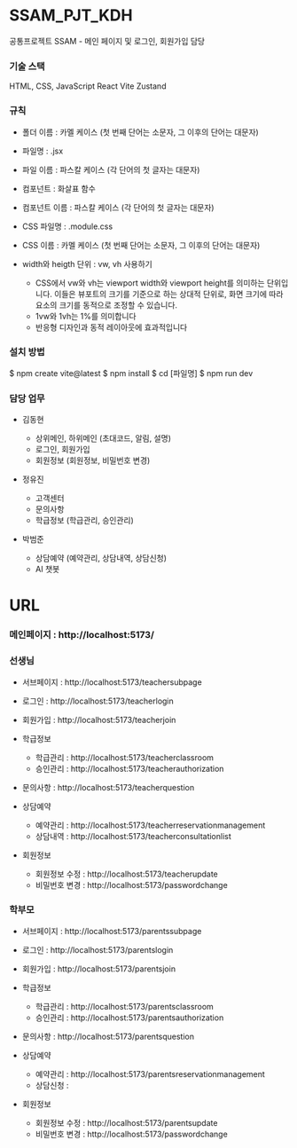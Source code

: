 # SSAM_PJT_KDH

공통프로젝트 SSAM - 메인 페이지 및 로그인, 회원가입 담당

### 기술 스택

HTML, CSS, JavaScript
React
Vite
Zustand

### 규칙

- 폴더 이름 : 카멜 케이스 (첫 번째 단어는 소문자, 그 이후의 단어는 대문자)

- 파일명 : .jsx
- 파일 이름 : 파스칼 케이스 (각 단어의 첫 글자는 대문자)

- 컴포넌트 : 화살표 함수
- 컴포넌트 이름 : 파스칼 케이스 (각 단어의 첫 글자는 대문자)

- CSS 파일명 : .module.css
- CSS 이름 : 카멜 케이스 (첫 번째 단어는 소문자, 그 이후의 단어는 대문자)

- width와 heigth 단위 : vw, vh 사용하기
  - CSS에서 vw와 vh는 viewport width와 viewport height를 의미하는 단위입니다. 이들은 뷰포트의 크기를 기준으로 하는 상대적 단위로, 화면 크기에 따라 요소의 크기를 동적으로 조정할 수 있습니다.
  - 1vw와 1vh는 1%를 의미합니다
  - 반응형 디자인과 동적 레이아웃에 효과적입니다

### 설치 방법

$ npm create vite@latest
$ npm install
$ cd [파일명]
$ npm run dev

### 담당 업무

- 김동현

  - 상위메인, 하위메인 (초대코드, 알림, 설명)
  - 로그인, 회원가입
  - 회원정보 (회원정보, 비밀번호 변경)

- 정유진

  - 고객센터
  - 문의사항
  - 학급정보 (학급관리, 승인관리)

- 박범준
  - 상담예약 (예약관리, 상담내역, 상담신청)
  - AI 챗봇

# URL

### 메인페이지 : http://localhost:5173/

### 선생님

- 서브페이지 : http://localhost:5173/teachersubpage

- 로그인 : http://localhost:5173/teacherlogin
- 회원가입 : http://localhost:5173/teacherjoin

- 학급정보

  - 학급관리 : http://localhost:5173/teacherclassroom
  - 승인관리 : http://localhost:5173/teacherauthorization

- 문의사항 : http://localhost:5173/teacherquestion

- 상담예약

  - 예약관리 : http://localhost:5173/teacherreservationmanagement
  - 상담내역 : http://localhost:5173/teacherconsultationlist

- 회원정보
  - 회원정보 수정 : http://localhost:5173/teacherupdate
  - 비밀번호 변경 : http://localhost:5173/passwordchange

### 학부모

- 서브페이지 : http://localhost:5173/parentssubpage

- 로그인 : http://localhost:5173/parentslogin
- 회원가입 : http://localhost:5173/parentsjoin

- 학급정보

  - 학급관리 : http://localhost:5173/parentsclassroom
  - 승인관리 : http://localhost:5173/parentsauthorization

- 문의사항 : http://localhost:5173/parentsquestion

- 상담예약

  - 예약관리 : http://localhost:5173/parentsreservationmanagement
  - 상담신청 :

- 회원정보
  - 회원정보 수정 : http://localhost:5173/parentsupdate
  - 비밀번호 변경 : http://localhost:5173/passwordchange
